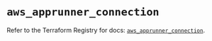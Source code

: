 # `aws_apprunner_connection`

Refer to the Terraform Registry for docs: [`aws_apprunner_connection`](https://registry.terraform.io/providers/hashicorp/aws/5.71.0/docs/resources/apprunner_connection).

